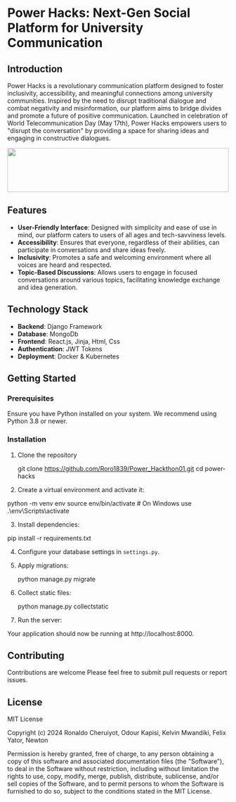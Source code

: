# Power Hacks: Next-Gen Social Platform for University Communication

## Introduction

Power Hacks is a revolutionary communication platform designed to foster inclusivity, accessibility, and meaningful connections among university communities. Inspired by the need to disrupt traditional dialogue and combat negativity and misinformation, our platform aims to bridge divides and promote a future of positive communication. Launched in celebration of World Telecommunication Day (May 17th), Power Hacks empowers users to "disrupt the conversation" by providing a space for sharing ideas and engaging in constructive dialogues.
<div align=center>
   <a href="https://github.com/Roro1839/Power_Hackthon01/blob/main/howitlooks">
   <img height=100 width=100% src="https://github.com/Roro1839/Power_Hackthon01/blob/main/howitlooks/Screenshot%20from%202024-05-18%2014-21-28.png">
   </a>
</div>

## Features

- **User-Friendly Interface**: Designed with simplicity and ease of use in mind, our platform caters to users of all ages and tech-savviness levels.
- **Accessibility**: Ensures that everyone, regardless of their abilities, can participate in conversations and share ideas freely.
- **Inclusivity**: Promotes a safe and welcoming environment where all voices are heard and respected.
- **Topic-Based Discussions**: Allows users to engage in focused conversations around various topics, facilitating knowledge exchange and idea generation.

## Technology Stack

- **Backend**: Django Framework
- **Database**: MongoDb
- **Frontend**: React.js, Jinja, Html, Css
- **Authentication**: JWT Tokens
- **Deployment**: Docker & Kubernetes

## Getting Started

### Prerequisites

Ensure you have Python installed on your system. We recommend using Python 3.8 or newer.

### Installation

1. Clone the repository

    git clone https://github.com/Roro1839/Power_Hackthon01.git cd power-hacks

2. Create a virtual environment and activate it:

python -m venv env source env/bin/activate # On Windows use .\env\Scripts\activate


3. Install dependencies:

pip install -r requirements.txt

4. Configure your database settings in `settings.py`.

5. Apply migrations:

    python manage.py migrate

6. Collect static files:

    python manage.py collectstatic


7. Run the server:


Your application should now be running at http://localhost:8000.

## Contributing

Contributions are welcome Please feel free to submit pull requests or report issues.

## License

MIT License

Copyright (c) 2024 Ronaldo Cheruiyot, Odour Kapisi, Kelvin Mwandiki, Felix Yator, Newton 

Permission is hereby granted, free of charge, to any person obtaining a copy of this software and associated documentation files (the "Software"), to deal in the Software without restriction, including without limitation the rights to use, copy, modify, merge, publish, distribute, sublicense, and/or sell copies of the Software, and to permit persons to whom the Software is furnished to do so, subject to the conditions stated in the MIT License.
